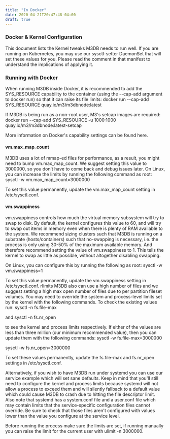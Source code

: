```yaml
---
title: "In Docker"
date: 2020-04-21T20:47:48-04:00
draft: true
---
```


### Docker & Kernel Configuration

This document lists the Kernel tweaks M3DB needs to run well. If you are running on Kubernetes, you may use our sysctl-setter DaemonSet that will set these values for you. Please read the comment in that manifest to understand the implications of applying it.

### Running with Docker
When running M3DB inside Docker, it is recommended to add the SYS_RESOURCE capability to the container (using the --cap-add argument to docker run) so that it can raise its file limits:
docker run --cap-add SYS_RESOURCE quay.io/m3/m3dbnode:latest

If M3DB is being run as a non-root user, M3's setcap images are required:
docker run --cap-add SYS_RESOURCE -u 1000:1000 quay.io/m3/m3dbnode:latest-setcap

More information on Docker's capability settings can be found here.

#### vm.max_map_count
M3DB uses a lot of mmap-ed files for performance, as a result, you might need to bump vm.max_map_count. We suggest setting this value to 3000000, so you don’t have to come back and debug issues later.
On Linux, you can increase the limits by running the following command as root:
sysctl -w vm.max_map_count=3000000

To set this value permanently, update the vm.max_map_count setting in /etc/sysctl.conf.

#### vm.swappiness
vm.swappiness controls how much the virtual memory subsystem will try to swap to disk. By default, the kernel configures this value to 60, and will try to swap out items in memory even when there is plenty of RAM available to the system.
We recommend sizing clusters such that M3DB is running on a substrate (hosts/containers) such that no-swapping is necessary, i.e. the process is only using 30-50% of the maximum available memory. And therefore recommend setting the value of vm.swappiness to 1. This tells the kernel to swap as little as possible, without altogether disabling swapping.

On Linux, you can configure this by running the following as root:
sysctl -w vm.swappiness=1

To set this value permanently, update the vm.swappiness setting in /etc/sysctl.conf.
rlimits
M3DB also can use a high number of files and we suggest setting a high max open number of files due to per partition fileset volumes.
You may need to override the system and process-level limits set by the kernel with the following commands. To check the existing values run:
sysctl -n fs.file-max

and
sysctl -n fs.nr_open

to see the kernel and process limits respectively. If either of the values are less than three million (our minimum recommended value), then you can update them with the following commands:
sysctl -w fs.file-max=3000000

sysctl -w fs.nr_open=3000000

To set these values permanently, update the fs.file-max and fs.nr_open settings in /etc/sysctl.conf.

Alternatively, if you wish to have M3DB run under systemd you can use our service example which will set sane defaults. Keep in mind that you'll still need to configure the kernel and process limits because systemd will not allow a process to exceed them and will silently fallback to a default value which could cause M3DB to crash due to hitting the file descriptor limit. Also note that systemd has a system.conf file and a user.conf file which may contain limits that the service-specific configuration files cannot override. Be sure to check that those files aren't configured with values lower than the value you configure at the service level.

Before running the process make sure the limits are set, if running manually you can raise the limit for the current user with ulimit -n 3000000.

